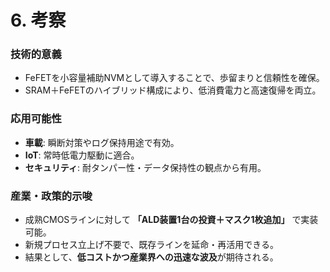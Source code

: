 # 6. 考察

### 技術的意義
- FeFETを小容量補助NVMとして導入することで、歩留まりと信頼性を確保。  
- SRAM＋FeFETのハイブリッド構成により、低消費電力と高速復帰を両立。  

### 応用可能性
- **車載**: 瞬断対策やログ保持用途で有効。  
- **IoT**: 常時低電力駆動に適合。  
- **セキュリティ**: 耐タンパー性・データ保持性の観点から有用。  

### 産業・政策的示唆
- 成熟CMOSラインに対して **「ALD装置1台の投資＋マスク1枚追加」** で実装可能。  
- 新規プロセス立上げ不要で、既存ラインを延命・再活用できる。  
- 結果として、**低コストかつ産業界への迅速な波及**が期待される。  
